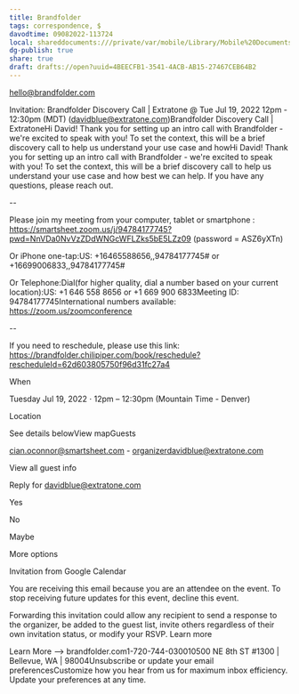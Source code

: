 ```yaml
---
title: Brandfolder
tags: correspondence, $
davodtime: 09082022-113724
local: shareddocuments:///private/var/mobile/Library/Mobile%20Documents/iCloud~md~obsidian/Documents/OBSHIDDIAN/drafts/4BEECFB1-3541-4ACB-AB15-27467CEB64B2.md
dg-publish: true
share: true
draft: drafts://open?uuid=4BEECFB1-3541-4ACB-AB15-27467CEB64B2
---
```


hello@brandfolder.com

Invitation: Brandfolder Discovery Call | Extratone @ Tue Jul 19, 2022 12pm - 12:30pm (MDT) (davidblue@extratone.com)Brandfolder Discovery Call | ExtratoneHi David! Thank you for setting up an intro call with Brandfolder - we're excited to speak with you! To set the context, this will be a brief discovery call to help us understand your use case and howHi David! Thank you for setting up an intro call with Brandfolder - we're excited to speak with you! To set the context, this will be a brief discovery call to help us understand your use case and how best we can help. If you have any questions, please reach out.

--

Please join my meeting from your computer, tablet or smartphone : https://smartsheet.zoom.us/j/94784177745?pwd=NnVDa0NvVzZDdWNGcWFLZks5bE5LZz09 (password = ASZ6yXTn)

Or iPhone one-tap:US: +16465588656,,94784177745# or +16699006833,,94784177745#

Or Telephone:Dial(for higher quality, dial a number based on your current location):US: +1 646 558 8656 or +1 669 900 6833Meeting ID: 94784177745International numbers available: https://zoom.us/zoomconference

--

If you need to reschedule, please use this link: https://brandfolder.chilipiper.com/book/reschedule?rescheduleId=62d603805750f96d31fc27a4

When

Tuesday Jul 19, 2022 ⋅ 12pm – 12:30pm (Mountain Time - Denver)

Location

See details belowView mapGuests

cian.oconnor@smartsheet.com - organizerdavidblue@extratone.com

View all guest info

Reply for davidblue@extratone.com

Yes

No

Maybe

More options

Invitation from Google Calendar

You are receiving this email because you are an attendee on the event. To stop receiving future updates for this event, decline this event.

Forwarding this invitation could allow any recipient to send a response to the organizer, be added to the guest list, invite others regardless of their own invitation status, or modify your RSVP. Learn more

Learn More ⟶ brandfolder.com1-720-744-030010500 NE 8th ST #1300 | Bellevue, WA | 98004Unsubscribe or update your email preferencesCustomize how you hear from us for maximum inbox efficiency. Update your preferences at any time.